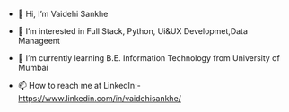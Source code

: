 - 👋 Hi, I’m Vaidehi Sankhe
- 👀 I’m interested in Full Stack, Python, Ui&UX Developmet,Data Manageent

- 🌱 I’m currently learning B.E. Information Technology from University of Mumbai
- 📫 How to reach me at LinkedIn:- https://www.linkedin.com/in/vaidehisankhe/

<!---
vaidehisankhe9/vaidehisankhe9 is a ✨ special ✨ repository because its `README.md` (this file) appears on your GitHub profile.
You can click the Preview link to take a look at your changes.
--->
